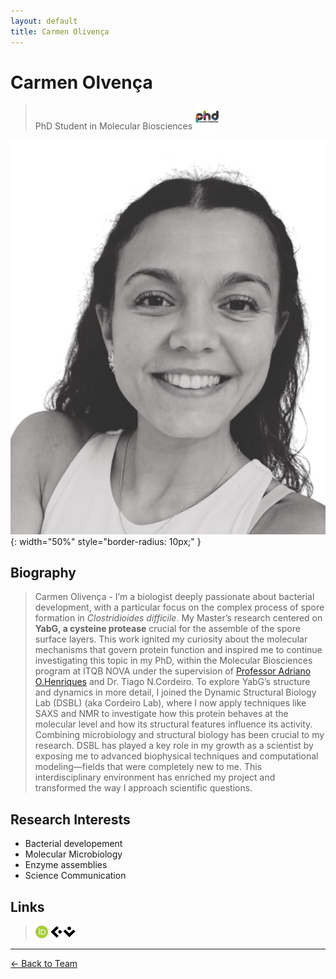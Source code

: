 ```yaml
---
layout: default
title: Carmen Olivença
---
```


# Carmen Olvença

> PhD Student in Molecular Biosciences [<img src="/assets/images/molbios.jpg" alt="molbios" width="40" height="40">](https://www.itqb.unl.pt/education/phd-molecular-bioscience)

![Maria L. Martins](/assets/images/team/carmen.jpg){: width="50%" style="border-radius: 10px;" }

## Biography

>Carmen Olivença - I’m a biologist deeply passionate about bacterial development, with a particular focus on the complex process of spore formation in *Clostridioides difficile*. My Master’s research centered on **YabG, a cysteine protease** crucial for the assemble of the spore surface layers. This work ignited my curiosity about the molecular mechanisms that govern protein function and inspired me to continue investigating this topic in my PhD, within the Molecular Biosciences program at ITQB NOVA under the supervision of [Professor Adriano O.Henriques](https://www.itqb.unl.pt/research/biology/microbial-development/microbial-development#GM) and Dr. Tiago N.Cordeiro. To explore YabG’s structure and dynamics in more detail, I joined the Dynamic Structural Biology Lab (DSBL) (aka Cordeiro Lab), where I now apply techniques like SAXS and NMR to investigate how this protein behaves at the molecular level and how its structural features influence its activity. Combining microbiology and structural biology has been crucial to my research. DSBL has played a key role in my growth as a scientist by exposing me to advanced biophysical techniques and computational modeling—fields that were completely new to me. This interdisciplinary environment has enriched my project and transformed the way I approach scientific questions.

## Research Interests

- Bacterial developement
- Molecular Microbiology
- Enzyme assemblies
- Science Communication

## Links
> [<img src="/assets/images/icons/orcid_icon.png" alt="orcid" width="20" height="20">](https://orcid.org/0009-0007-7317-0456)
> [<img src="/assets/images/icons/ciencia-vitae_icon.png" alt="linkedin" width="40" height="20">](https://www.cienciavitae.pt/portal/2B19-B155-E0C1) 

---

[← Back to Team](/pages/team.html)
